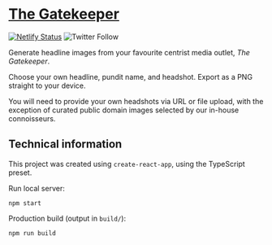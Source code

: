# [The Gatekeeper](https://the-gatekeeper.netlify.app)

[![Netlify Status](https://api.netlify.com/api/v1/badges/db3fec82-691b-415c-9c4e-f90c60b775a0/deploy-status)](https://app.netlify.com/sites/the-gatekeeper/deploys)
![Twitter Follow](https://img.shields.io/twitter/follow/sigwinch28?style=social)

Generate headline images from your favourite centrist media outlet, _The Gatekeeper_.

Choose your own headline, pundit name, and headshot.
Export as a PNG straight to your device.

You will need to provide your own headshots via URL or file upload, with the exception of curated public domain images selected by our in-house connoisseurs.

## Technical information

This project was created using `create-react-app`, using the TypeScript preset.

Run local server:

```
npm start
```

Production build (output in `build/`):

```
npm run build
```

